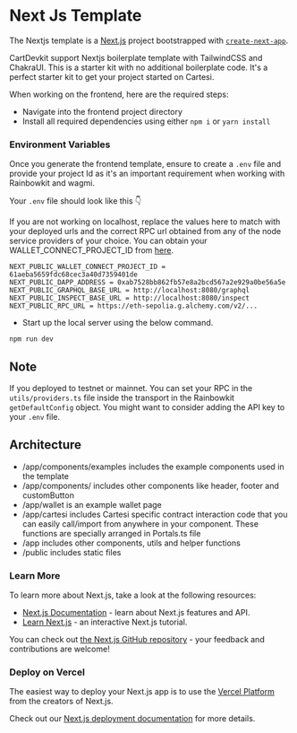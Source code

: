 # Next Js Template

The Nextjs template is a  [Next.js](https://nextjs.org/) project bootstrapped with [`create-next-app`](https://github.com/vercel/next.js/tree/canary/packages/create-next-app).

CartDevkit support Nextjs boilerplate template with TailwindCSS and ChakraUI. This is a starter kit with no additional boilerplate code. It's a perfect starter kit to get your project started on Cartesi.

When working on the frontend, here are the required steps:

* Navigate into the frontend project directory
* Install all required dependencies using either `npm i` or `yarn install`

### Environment Variables <a href="#environment-variable" id="environment-variable"></a>

Once you generate the frontend template, ensure to create a `.env` file and provide your project Id as it's an important requirement when working with Rainbowkit and wagmi.

Your `.env` file should look like this 👇&#x20;

&#x20;If you are not working on localhost, replace the values here to match with your deployed urls and the correct RPC url obtained from any of the node service providers of your choice.  You can obtain your WALLET\_CONNECT\_PROJECT\_ID from [here](https://cloud.walletconnect.com/app).

```
NEXT_PUBLIC_WALLET_CONNECT_PROJECT_ID = 61aeba5659fdc68cec3a40d7359401de
NEXT_PUBLIC_DAPP_ADDRESS = 0xab7528bb862fb57e8a2bcd567a2e929a0be56a5e
NEXT_PUBLIC_GRAPHQL_BASE_URL = http://localhost:8080/graphql
NEXT_PUBLIC_INSPECT_BASE_URL = http://localhost:8080/inspect
NEXT_PUBLIC_RPC_URL = https://eth-sepolia.g.alchemy.com/v2/...
```

* Start up the local server using the below command.

```
npm run dev 
```

## Note

If you deployed to testnet or mainnet. You can set your RPC in the `utils/providers.ts` file inside the transport in the Rainbowkit `getDefaultConfig` object. You might want to consider adding the API key to your `.env` file.

## Architecture

* /app/components/examples includes the example components used in the template
* /app/components/ includes other components like header, footer and customButton
* /app/wallet is an example wallet page
* /app/cartesi includes Cartesi specific contract interaction code that you can easily call/import from anywhere in your component. These functions are specially arranged in Portals.ts file
* /app includes other components, utils and helper functions
* /public includes static files

### Learn More

To learn more about Next.js, take a look at the following resources:

* [Next.js Documentation](https://nextjs.org/docs) - learn about Next.js features and API.
* [Learn Next.js](https://nextjs.org/learn) - an interactive Next.js tutorial.

You can check out [the Next.js GitHub repository](https://github.com/vercel/next.js/) - your feedback and contributions are welcome!

### Deploy on Vercel

The easiest way to deploy your Next.js app is to use the [Vercel Platform](https://vercel.com/new?utm_medium=default-template\&filter=next.js\&utm_source=create-next-app\&utm_campaign=create-next-app-readme) from the creators of Next.js.

Check out our [Next.js deployment documentation](https://nextjs.org/docs/deployment) for more details.
